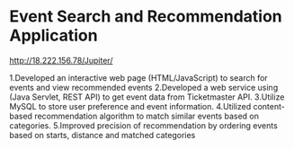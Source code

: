# Event Search and Recommendation Application   

http://18.222.156.78/Jupiter/

1.Developed an interactive web page (HTML/JavaScript) to search for events and view recommended events
2.Developed a web service using (Java Servlet, REST API) to get event data from Ticketmaster API.
3.Utilize MySQL to store user preference and event information.
4.Utilized content-based recommendation algorithm to match similar events based on categories.
5.Improved precision of recommendation by ordering events based on starts, distance and matched categories

